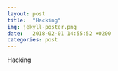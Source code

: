 ```yaml
---
layout: post
title:  "Hacking"
img: jekyll-poster.png
date:   2018-02-01 14:55:52 +0200
categories: post 
---
```

Hacking
